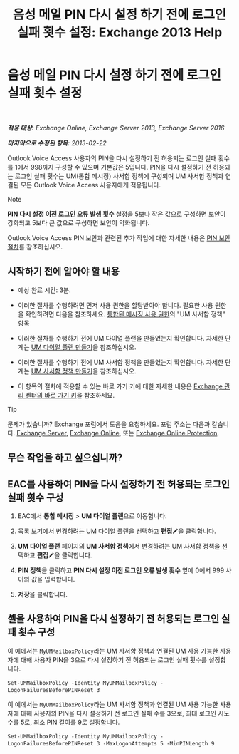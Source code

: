 ﻿---
title: '음성 메일 PIN 다시 설정 하기 전에 로그인 실패 횟수 설정: Exchange 2013 Help'
TOCTitle: 음성 메일 PIN 다시 설정 하기 전에 로그인 실패 횟수 설정
ms:assetid: 4de38499-0a6f-4f00-8697-eeff805d7266
ms:mtpsurl: https://technet.microsoft.com/ko-kr/library/Aa997939(v=EXCHG.150)
ms:contentKeyID: 50555985
ms.date: 05/22/2018
mtps_version: v=EXCHG.150
ms.translationtype: MT
---

# 음성 메일 PIN 다시 설정 하기 전에 로그인 실패 횟수 설정

 

_**적용 대상:** Exchange Online, Exchange Server 2013, Exchange Server 2016_

_**마지막으로 수정된 항목:** 2013-02-22_

Outlook Voice Access 사용자의 PIN을 다시 설정하기 전 허용되는 로그인 실패 횟수를 1에서 998까지 구성할 수 있으며 기본값은 5입니다. PIN을 다시 설정하기 전 허용되는 로그인 실패 횟수는 UM(통합 메시징) 사서함 정책에 구성되며 UM 사서함 정책과 연결된 모든 Outlook Voice Access 사용자에게 적용됩니다.


> [!NOTE]
> <STRONG>PIN 다시 설정 이전 로그인 오류 발생 횟수</STRONG> 설정을 5보다 작은 값으로 구성하면 보안이 강화되고 5보다 큰 값으로 구성하면 보안이 약화됩니다.



Outlook Voice Access PIN 보안과 관련된 추가 작업에 대한 자세한 내용은 [PIN 보안 절차](pin-security-procedures-exchange-2013-help.md)를 참조하십시오.

## 시작하기 전에 알아야 할 내용

  - 예상 완료 시간: 3분.

  - 이러한 절차를 수행하려면 먼저 사용 권한을 할당받아야 합니다. 필요한 사용 권한을 확인하려면 다음을 참조하세요. [통합된 메시징 사용 권한](unified-messaging-permissions-exchange-2013-help.md)의 "UM 사서함 정책" 항목

  - 이러한 절차를 수행하기 전에 UM 다이얼 플랜을 만들었는지 확인합니다. 자세한 단계는 [UM 다이얼 플랜 만들기](create-a-um-dial-plan-exchange-2013-help.md)을 참조하십시오.

  - 이러한 절차를 수행하기 전에 UM 사서함 정책을 만들었는지 확인합니다. 자세한 단계는 [UM 사서함 정책 만들기](create-a-um-mailbox-policy-exchange-2013-help.md)을 참조하십시오.

  - 이 항목의 절차에 적용할 수 있는 바로 가기 키에 대한 자세한 내용은 [Exchange 관리 센터의 바로 가기 키](keyboard-shortcuts-in-the-exchange-admin-center-exchange-online-protection-help.md)을 참조하세요.


> [!TIP]
> 문제가 있습니까? Exchange 포럼에서 도움을 요청하세요. 포럼 주소는 다음과 같습니다. <A href="https://go.microsoft.com/fwlink/p/?linkid=60612">Exchange Server</A>, <A href="https://go.microsoft.com/fwlink/p/?linkid=267542">Exchange Online</A>, 또는 <A href="https://go.microsoft.com/fwlink/p/?linkid=285351">Exchange Online Protection</A>.



## 무슨 작업을 하고 싶으십니까?

## EAC를 사용하여 PIN을 다시 설정하기 전 허용되는 로그인 실패 횟수 구성

1.  EAC에서 **통합 메시징** \> **UM 다이얼 플랜**으로 이동합니다.

2.  목록 보기에서 변경하려는 UM 다이얼 플랜을 선택하고 **편집**![편집 아이콘](images/JJ218640.6f53ccb2-1f13-4c02-bea0-30690e6ea71d(EXCHG.150).gif "편집 아이콘")을 클릭합니다.

3.  **UM 다이얼 플랜** 페이지의 **UM 사서함 정책**에서 변경하려는 UM 사서함 정책을 선택하고 **편집**![편집 아이콘](images/JJ218640.6f53ccb2-1f13-4c02-bea0-30690e6ea71d(EXCHG.150).gif "편집 아이콘")을 클릭합니다.

4.  **PIN 정책**을 클릭하고 **PIN 다시 설정 이전 로그인 오류 발생 횟수** 옆에 0에서 999 사이의 값을 입력합니다.

5.  **저장**을 클릭합니다.

## 셸을 사용하여 PIN을 다시 설정하기 전 허용되는 로그인 실패 횟수 구성

이 예에서는 `MyUMMailboxPolicy`라는 UM 사서함 정책과 연결된 UM 사용 가능한 사용자에 대해 사용자 PIN을 3으로 다시 설정하기 전 허용되는 로그인 실패 횟수를 설정합니다.

    Set-UMMailboxPolicy -Identity MyUMMailboxPolicy -LogonFailuresBeforePINReset 3

이 예에서는 `MyUMMailboxPolicy`라는 UM 사서함 정책과 연결된 UM 사용 가능한 사용자에 대해 사용자의 PIN을 다시 설정하기 전 로그인 실패 수를 3으로, 최대 로그인 시도 수를 5로, 최소 PIN 길이를 9로 설정합니다.

    Set-UMMailboxPolicy -Identity MyUMMailboxPolicy -LogonFailuresBeforePINReset 3 -MaxLogonAttempts 5 -MinPINLength 9

